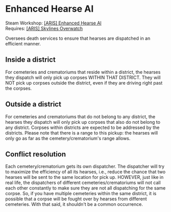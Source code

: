 # Enhanced Hearse AI
Steam Workshop: [[ARIS] Enhanced Hearse AI](http://steamcommunity.com/sharedfiles/filedetails/?id=433249875)  
Requires: [[ARIS] Skylines Overwatch](https://github.com/arislancrescent/CS-SkylinesOverwatch)

Oversees death services to ensure that hearses are dispatched in an efficient manner. 

## Inside a district
For cemeteries and crematoriums that reside within a district, the hearses they dispatch will only pick up corpses WITHIN THAT DISTRICT. They will NOT pick up corpses outside the district, even if they are driving right past the corpses. 

## Outside a district
For cemeteries and crematoriums that do not belong to any district, the hearses they dispatch will only pick up corpses that also do not belong to any district. Corpses within districts are expected to be addressed by the districts. Please note that there is a range to this pickup: the hearses will only go as far as the cemetery/crematorium's range allows. 

## Conflict resolution
Each cemetery/crematorium gets its own dispatcher. The dispatcher will try to maximize the efficiency of all its hearses, i.e., reduce the chance that two hearses will be sent to the same location for pick up. HOWEVER, just like in real life, the dispatchers of different cemeteries/crematoriums will not call each other constantly to make sure they are not all dispatching for the same corpse. So, if you have multiple cemeteries within the same district, it is possible that a corpse will be fought over by hearses from different cemeteries. With that said, it shouldn't be a common occurrence. 
